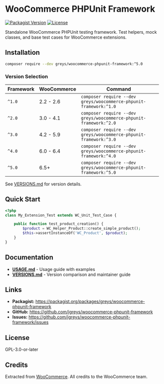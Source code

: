 # WooCommerce PHPUnit Framework

[![Packagist Version](https://img.shields.io/packagist/v/greys/woocommerce-phpunit-framework)](https://packagist.org/packages/greys/woocommerce-phpunit-framework)
[![License](https://img.shields.io/packagist/l/greys/woocommerce-phpunit-framework)](LICENSE)

Standalone WooCommerce PHPUnit testing framework. Test helpers, mock classes, and base test cases for WooCommerce extensions.

## Installation

```bash
composer require --dev greys/woocommerce-phpunit-framework:^5.0
```

### Version Selection

| Framework | WooCommerce | Command |
|-----------|-------------|---------|
| `^1.0` | 2.2 - 2.6 | `composer require --dev greys/woocommerce-phpunit-framework:^1.0` |
| `^2.0` | 3.0 - 4.1 | `composer require --dev greys/woocommerce-phpunit-framework:^2.0` |
| `^3.0` | 4.2 - 5.9 | `composer require --dev greys/woocommerce-phpunit-framework:^3.0` |
| `^4.0` | 6.0 - 6.4 | `composer require --dev greys/woocommerce-phpunit-framework:^4.0` |
| `^5.0` | 6.5+ | `composer require --dev greys/woocommerce-phpunit-framework:^5.0` |

See [VERSIONS.md](VERSIONS.md) for version details.

## Quick Start

```php
<?php
class My_Extension_Test extends WC_Unit_Test_Case {

    public function test_product_creation() {
        $product = WC_Helper_Product::create_simple_product();
        $this->assertInstanceOf('WC_Product', $product);
    }
}
```

## Documentation

- **[USAGE.md](USAGE.md)** - Usage guide with examples
- **[VERSIONS.md](VERSIONS.md)** - Version comparison and maintainer guide

## Links

- **Packagist:** https://packagist.org/packages/greys/woocommerce-phpunit-framework
- **GitHub:** https://github.com/jgreys/woocommerce-phpunit-framework
- **Issues:** https://github.com/jgreys/woocommerce-phpunit-framework/issues

## License

GPL-3.0-or-later

## Credits

Extracted from [WooCommerce](https://github.com/woocommerce/woocommerce). All credits to the WooCommerce team.

